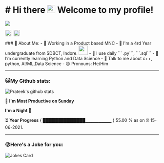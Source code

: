 # # Hi there <img src="https://github.com/TheDudeThatCode/TheDudeThatCode/blob/master/Assets/Hi.gif" width="26px"> Welcome to my profile!


![](https://camo.githubusercontent.com/992babdffd8c74a1502de375fbdf7e4d54773242/68747470733a2f2f6d656469612e67697068792e636f6d2f6d656469612f53576f536b4e36447854737a71494b4571762f67697068792e676966)
<p align="left">
<a href="https://twitter.com/prateeksahu_in" target="blank"><img align="center" src="https://cdn.jsdelivr.net/npm/simple-icons@3.0.1/icons/twitter.svg" alt="prateeksahu_in" height="20" width="20" /></a>&nbsp;
<a href="https://linkedin.com/in/prateek-sahu-796993145" target="blank"><img align="center" src="https://cdn.jsdelivr.net/npm/simple-icons@3.0.1/icons/linkedin.svg" alt="prateeksahu" height="20" width="20" /></a>&nbsp;
</p>
### 🤵 About Me:
- 🏦 Working in a Product based MNC
- 🏦 I'm a 4rd Year undergraduate from SDBCT, Indore.
      <img src="https://media.giphy.com/media/WUlplcMpOCEmTGBtBW/giphy.gif" width="30">
- 🤔 I use daily ``` .py```, ```.sql```
- 🌱 I’m currently learning Python and Data Science
- 💬 Talk to me about c++, python, AI/ML,Data Science
- 😄 Pronouns: He/Him


---
### 🐱My Github stats:
![Prateek's github stats](https://github-readme-stats.vercel.app/api?username=prateeksahu-in&show_icons=true&title_color=ffc857&icon_color=8ac926&text_color=daf7dc&bg_color=151515&hide=["stars"])


<!--START_SECTION:waka-->

📅 **I'm Most Productive on Sunday** 


**I'm a Night 🦉** 

<!--END_SECTION:waka-->

⏳ **Year Progress** { ██████████████▁▁▁▁▁▁▁▁ } 55.00 % as on ⏰ 15-06-2021.

---

### 😜Here's a Joke for you:
<img src="https://readme-jokes.vercel.app/api" alt="Jokes Card" />
